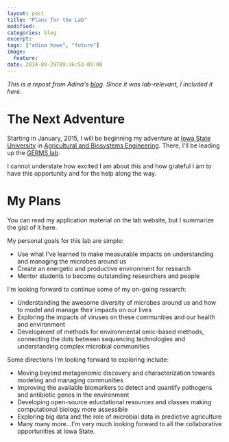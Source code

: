 ```yaml
---
layout: post
title: "Plans for the Lab"
modified:
categories: blog
excerpt:
tags: ["adina howe", "future"]
image:
  feature:
date: 2014-09-29T09:36:53-05:00
---
```


*This is a repost from Adina's [blog](adina.github.io). Since it was lab-relevant, I included it here.*

# The Next Adventure

Starting in January, 2015, I will be beginning my adventure at [Iowa State University](http://www.iastate.edu/) in [Agricultural and Biosystems Engineering](http://www.abe.iastate.edu).  There, I'll be leading up the [GERMS lab](germslab.org).

I cannot understate how excited I am about this and how grateful I am to have this opportunity and for the help along the way.

# My Plans

You can read my application material on the lab website, but I summarize the gist of it here.

My personal goals for this lab are simple:

* Use what I've learned to make measurable impacts on understanding and managing the microbes around us
* Create an energetic and productive environment for research
* Mentor students to become outstanding researchers and people

I'm looking forward to continue some of my on-going research:

* Understanding the awesome diversity of microbes around us and how to model and manage their impacts on our lives
* Exploring the impacts of viruses on these communities and our health and environment
* Development of methods for environmental omic-based methods, connecting the dots between sequencing technologies and understanding complex microbial communities

Some directions I'm looking forward to exploring include:

* Moving beyond metagenomic discovery and characterization towards modeling and managing communities
* Improving the available biomarkers to detect and quantify pathogens and antibiotic genes in the environment
* Developing open-source eductational resources and classes making computational biology more assessible
* Exploring big data and the role of microbial data in predictive agriculture
* Many many more...I'm very much looking forward to all the collaborative opportunities at Iowa State.
